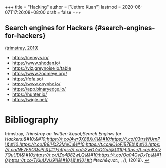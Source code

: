 +++
title = "Hacking"
author = ["Jethro Kuan"]
lastmod = 2020-06-07T17:26:08+08:00
draft = false
+++

## Search engines for Hackers {#search-engines-for-hackers}

<a id="8145d0bc010004d1fdab0a7add7566bd" href="#trimstray_se_hackers">(trimstray, 2019)</a>

- <https://censys.io/>
- <https://www.shodan.io/>
- <https://viz.greynoise.io/table>
- <https://www.zoomeye.org/>
- <https://fofa.so/>
- <https://www.onyphe.io/>
- <https://app.binaryedge.io/>
- <https://hunter.io/>
- <https://wigle.net/>

# Bibliography

<a id="trimstray_se_hackers" target="_blank">trimstray, _Trimstray on Twitter: \&quot;Search Engines for Hackers:\&\#10;\&\#10;https://t.co/Awr3X88Xu1\&\#10;https://t.co/03trsWUrnP\&\#10;https://t.co/B9IHX23MeC\&\#10;https://t.co/uO1oFjB7Eb\&\#10;https://t.co/NE7FSOQsPl\&\#10;https://t.co/s2wG7cOGa5\&\#10;https://t.co/uBqtz7QuUD\&\#10;https://t.co/IZx4B82wLQ\&\#10;https://t.co/Oa04GvDxTp\&\#10;https://t.co/TKjuUVU9il\&\#10;\&\#10;\#it \#tech\&quot;_, , _()_, (2019). </a> [↩](#8145d0bc010004d1fdab0a7add7566bd)
